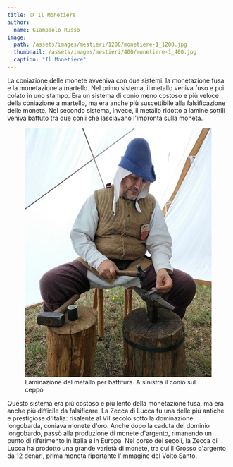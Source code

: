 ```yaml
---
title: 🪙 Il Monetiere
author:
  name: Giampaolo Russo
image: 
  path: /assets/images/mestieri/1200/monetiere-1_1200.jpg
  thumbnail: /assets/images/mestieri/400/monetiere-1_400.jpg
  caption: "Il Monetiere"
---
```



La coniazione delle monete avveniva con due sistemi: la monetazione fusa e la
monetazione a martello. Nel primo sistema, il metallo veniva fuso e poi colato
in uno stampo. Era un sistema di conio meno costoso e più veloce della
coniazione a martello, ma era anche più suscettibile alla falsificazione delle
monete. Nel secondo sistema, invece, il metallo ridotto a lamine sottili veniva
battuto tra due conii che lasciavano l'impronta sulla moneta.

<!-- more -->

<figure class="align-center">
    <img src="/assets/images/mestieri/800/monetiere-2_800.jpg" alt="Laminazione del metallo per battitura. A sinistra il conio sul ceppo">
  <figcaption>Laminazione del metallo per battitura. A sinistra il conio sul ceppo</figcaption>
</figure>

Questo sistema era più costoso e più lento della monetazione fusa, ma era anche
più difficile da falsificare. La Zecca di Lucca fu una delle più antiche e
prestigiose d'Italia: risalente al VII secolo sotto la dominazione longobarda,
coniava monete d'oro. Anche dopo la caduta del dominio longobardo, passò alla
produzione di monete d'argento, rimanendo un punto di riferimento in Italia e in
Europa. Nel corso dei secoli, la Zecca di Lucca ha prodotto una grande varietà
di monete, tra cui il Grosso d'argento da 12 denari, prima moneta riportante
l'immagine del Volto Santo.
